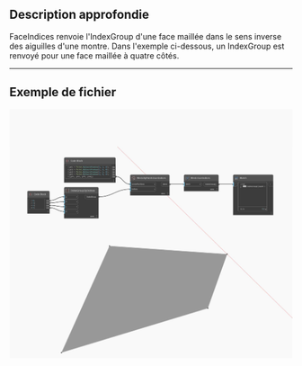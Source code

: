 ## Description approfondie
FaceIndices renvoie l'IndexGroup d'une face maillée dans le sens inverse des aiguilles d'une montre. Dans l'exemple ci-dessous, un IndexGroup est renvoyé pour une face maillée à quatre côtés.
___
## Exemple de fichier

![FaceIndices](./Autodesk.DesignScript.Geometry.Mesh.FaceIndices_img.jpg)

